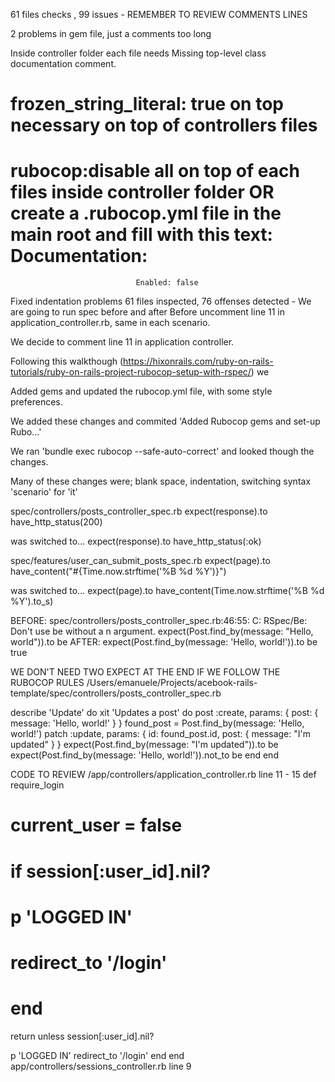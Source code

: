 61 files checks , 99 issues - REMEMBER TO REVIEW COMMENTS LINES


2 problems in gem file, just a comments too long

Inside controller folder each file needs
Missing top-level class documentation comment.

 # frozen_string_literal: true on top  necessary on top of controllers files


 # rubocop:disable all on top of each files inside controller folder OR create a .rubocop.yml file in the main root and fill with this text: Documentation:
  								Enabled: false



Fixed indentation problems
61 files inspected, 76 offenses detected - We are going to run spec before and after
Before uncomment line 11 in application_controller.rb, same in each scenario.

We decide to comment line 11 in application controller.


Following this walkthough (https://hixonrails.com/ruby-on-rails-tutorials/ruby-on-rails-project-rubocop-setup-with-rspec/) we

Added gems and updated the rubocop.yml file, with some style preferences.

We added these changes and commited 'Added Rubocop gems and set-up Rubo...'

We ran 'bundle exec rubocop --safe-auto-correct' and looked though the changes.

Many of these changes were; blank space, indentation, switching syntax 'scenario'
for 'it'


spec/controllers/posts_controller_spec.rb
expect(response).to have_http_status(200)

was switched to...
expect(response).to have_http_status(:ok)


spec/features/user_can_submit_posts_spec.rb
expect(page).to have_content("#{Time.now.strftime('%B %d %Y')}")

was switched to...
expect(page).to have_content(Time.now.strftime('%B %d %Y').to_s)


BEFORE:
spec/controllers/posts_controller_spec.rb:46:55: C: RSpec/Be: Don't use be without a
n argument.
      expect(Post.find_by(message: "Hello, world")).to be
AFTER:
expect(Post.find_by(message: 'Hello, world!')).to be   true



WE DON'T NEED TWO EXPECT AT THE END IF WE FOLLOW THE RUBOCOP RULES
/Users/emanuele/Projects/acebook-rails-template/spec/controllers/posts_controller_spec.rb

describe 'Update' do
  xit 'Updates a post' do
    post :create, params: { post: { message: 'Hello, world!' } }
    found_post = Post.find_by(message: 'Hello, world!')
    patch :update, params: { id: found_post.id, post: { message: "I'm updated" } }
    expect(Post.find_by(message: "I'm updated")).to be
    expect(Post.find_by(message: 'Hello, world!')).not_to be
  end
end










CODE TO REVIEW
/app/controllers/application_controller.rb line 11 - 15
def require_login
  # current_user = false
  # if session[:user_id].nil?
  #   p 'LOGGED IN'
  #   redirect_to '/login'
  # end
  return unless session[:user_id].nil?

  p 'LOGGED IN'
  redirect_to '/login'
end
end
app/controllers/sessions_controller.rb line 9
